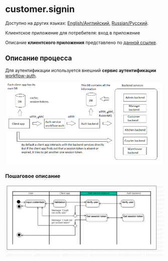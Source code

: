 # customer.signin

Доступно на других языках: [English/Английский](customer.signin.md), [Russian/Русский](customer.signin.ru.md). 

Клиентское приложение для потребителя: вход в приложение 

Описание **клиентского приложения** представлено по [данной ссылке](../customerclient.ru.md).

## Описание процесса

Для аутентификации используется внешний **сервис аутентификации** [workflow-auth](https://github.com/alexeysp11/workflow-auth).

![authentication](../../img/authentication.png)

### Пошаговое описание 

![flowchart-signin](https://github.com/alexeysp11/workflow-auth/raw/main/docs/img/flowchart-signin.png)
